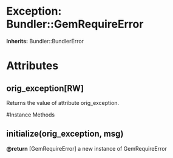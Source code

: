 # Exception: Bundler::GemRequireError
**Inherits:** Bundler::BundlerError
    



# Attributes
## orig_exception[RW] [](#attribute-i-orig_exception)
Returns the value of attribute orig_exception.


#Instance Methods
## initialize(orig_exception, msg) [](#method-i-initialize)

**@return** [GemRequireError] a new instance of GemRequireError

